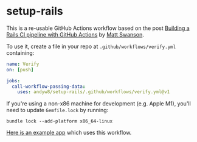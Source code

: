 # setup-rails

This is a re-usable GitHub Actions workflow based on the post [Building a Rails CI pipeline with GitHub Actions](https://boringrails.com/articles/building-a-rails-ci-pipeline-with-github-actions/) by [Matt Swanson](https://github.com/swanson).

To use it, create a file in your repo at `.github/workflows/verify.yml`
containing:

```yaml
name: Verify
on: [push]

jobs:
  call-workflow-passing-data:
    uses: andyw8/setup-rails/.github/workflows/verify.yml@v1
```


If you're using a non-x86 machine for development (e.g. Apple M1), you'll need to update `Gemfile.lock` by running:

```
bundle lock --add-platform x86_64-linux
```

[Here is an example app](https://github.com/andyw8/setup-rails-example-app) which uses this workflow.
